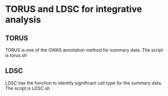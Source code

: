 # TORUS and LDSC for integrative analysis

## TORUS
TORUS is one of the GWAS annotation method for summary data. The script is torus.sh

## LDSC
LDSC has the function to identify significant cell type for the summary data. The script is LDSC.sh
